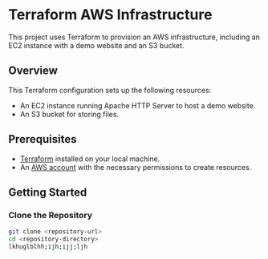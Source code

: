 # Terraform AWS Infrastructure

This project uses Terraform to provision an AWS infrastructure, including an EC2 instance with a demo website and an S3 bucket.

## Overview

This Terraform configuration sets up the following resources:
- An EC2 instance running Apache HTTP Server to host a demo website.
- An S3 bucket for storing files.

## Prerequisites

- [Terraform](https://www.terraform.io/downloads.html) installed on your local machine.
- An [AWS account](https://aws.amazon.com/) with the necessary permissions to create resources.

## Getting Started

### Clone the Repository

```bash
git clone <repository-url>
cd <repository-directory>
lkhuglblhh;ijh;ijj;ljh

